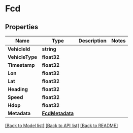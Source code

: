# Fcd

## Properties

Name | Type | Description | Notes
------------ | ------------- | ------------- | -------------
**VehicleId** | **string** |  | 
**VehicleType** | **float32** |  | 
**Timestamp** | **float32** |  | 
**Lon** | **float32** |  | 
**Lat** | **float32** |  | 
**Heading** | **float32** |  | 
**Speed** | **float32** |  | 
**Hdop** | **float32** |  | 
**Metadata** | [**FcdMetadata**](fcd_metadata.md) |  | 

[[Back to Model list]](../README.md#documentation-for-models) [[Back to API list]](../README.md#documentation-for-api-endpoints) [[Back to README]](../README.md)


